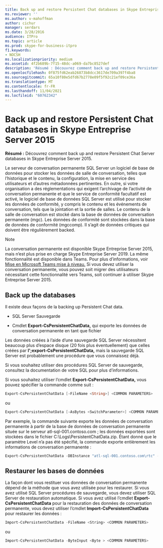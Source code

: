 ```yaml
---
title: Back up and restore Persistent Chat databases in Skype Entreprise Server 2015
ms.reviewer: ''
ms.author: v-mahoffman
author: cichur
manager: serdars
ms.date: 3/28/2016
audience: ITPro
ms.topic: article
ms.prod: skype-for-business-itpro
f1.keywords:
- NOCSH
ms.localizationpriority: medium
ms.assetid: 4f2b689b-7f15-48dc-a069-da7bc8527def
description: 'Résumé : Découvrez comment back up and restore Persistent Chat Server databases in Skype Entreprise Server 2015.'
ms.openlocfilehash: 0f875fd62eab26873b8dcc3617de709a397f4ba8
ms.sourcegitcommit: 65a10f80e5dfd67b2778e09f5f92c21ef09ce36a
ms.translationtype: MT
ms.contentlocale: fr-FR
ms.lasthandoff: 11/04/2021
ms.locfileid: "60762342"
---
```

# <a name="back-up-and-restore-persistent-chat-databases-in-skype-for-business-server-2015"></a>Back up and restore Persistent Chat databases in Skype Entreprise Server 2015
 
**Résumé :** Découvrez comment back up and restore Persistent Chat Server databases in Skype Entreprise Server 2015.
  
Le serveur de conversation permanente SQL Server un logiciel de base de données pour stocker les données de salle de conversation, telles que l’historique et le contenu, la configuration, la mise en service des utilisateurs et d’autres métadonnées pertinentes. En outre, si votre organisation a des réglementations qui exigent l’archivage de l’activité de conversation permanente et que le service de conformité facultatif est activé, le logiciel de base de données SQL Server est utilisé pour stocker les données de conformité, y compris le contenu et les événements de conversation, tels que la jointation et la sortie de salles. Le contenu de la salle de conversation est stocké dans la base de données de conversation permanente (mgc). Les données de conformité sont stockées dans la base de données de conformité (mgccomp). Il s’agit de données critiques qui doivent être régulièrement backed. 
  
> [!NOTE]
> La conversation permanente est disponible Skype Entreprise Server 2015, mais n’est plus prise en charge Skype Entreprise Server 2019. La même fonctionnalité est disponible dans Teams. Pour plus d’informations, voir [Mise en Microsoft Teams mise à niveau.](/microsoftteams/upgrade-start-here) Si vous devez utiliser la conversation permanente, vous pouvez soit migrer des utilisateurs nécessitant cette fonctionnalité vers Teams, soit continuer à utiliser Skype Entreprise Server 2015. 

## <a name="back-up-the-databases"></a>Back up the databases

Il existe deux façons de la backing up Persistent Chat data. 
  
- SQL Server Sauvegarde
    
- Cmdlet **Export-CsPersistentChatData,** qui exporte les données de conversation permanente en tant que fichier
    
Les données créées à l’aide d’une sauvegarde SQL Server nécessitent beaucoup plus d’espace disque (20 fois plus éventuellement) que celles créées par **l';export-CsPersistentChatData,** mais la sauvegarde SQL Server est probablement une procédure que vous connaissez déjà.
  
Si vous souhaitez utiliser des procédures SQL Server de sauvegarde, consultez la documentation de votre SQL pour plus d’informations. 
  
Si vous souhaitez utiliser l’cmdlet **Export-CsPersistentChatData,** vous pouvez spécifier la commande comme suit :
  
```PowerShell
Export-CsPersistentChatData [-FileName <String>] <COMMON PARAMETERS>
```

ou
  
```PowerShell
Export-CsPersistentChatData [-AsBytes <SwitchParameter>] <COMMON PARAMETERS>
```

Par exemple, la commande suivante exporte les données de conversation permanente à partir de la base de données de conversation permanente située sur le serveur atl-sql-001.contoso.com ; les données exportées sont stockées dans le fichier C:\Logs\PersistentChatData.zip. Étant donné que le paramètre Level n’a pas été spécifié, la commande exporte entièrement les informations de conversation permanente :
  
```PowerShell
Export-CsPersistentChatData -DBInstance "atl-sql-001.contoso.com\rtc" -FileName "C:\Logs\PersistentChatData.zip"
```

## <a name="restore-the-databases"></a>Restaurer les bases de données

La façon dont vous restituer vos données de conversation permanente dépend de la méthode que vous avez utilisée pour les restaurer. Si vous avez utilisé SQL Server procédures de sauvegarde, vous devez utiliser SQL Server de restauration automatique. Si vous avez utilisé l’cmdlet **Export-CsPersistentChatData** pour la restauration des données de conversation permanente, vous devez utiliser l’cmdlet **Import-CsPersistentChatData** pour restaurer les données :
  
```PowerShell
Import-CsPersistentChatData -FileName <String> <COMMON PARAMETERS>
```

ou
  
```PowerShell
Import-CsPersistentChatData -ByteInput <Byte > <COMMON PARAMETERS>
```
